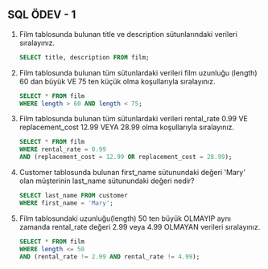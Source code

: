 ## SQL ÖDEV - 1 

1. Film tablosunda bulunan title ve description sütunlarındaki verileri sıralayınız.

    ```SQL
    SELECT title, description FROM film;
    ```

2. Film tablosunda bulunan tüm sütunlardaki verileri film uzunluğu (length) 60 dan büyük VE 75 ten küçük olma koşullarıyla sıralayınız.

    ```SQL
    SELECT * FROM film
    WHERE length > 60 AND length < 75;
    ```

3. Film tablosunda bulunan tüm sütunlardaki verileri rental_rate 0.99 VE replacement_cost 12.99 VEYA 28.99 olma koşullarıyla sıralayınız.

    ```SQL
    SELECT * FROM film
    WHERE rental_rate = 0.99 
    AND (replacement_cost = 12.99 OR replacement_cost = 28.99);
    ```

4. Customer tablosunda bulunan first_name sütunundaki değeri 'Mary' olan müşterinin last_name sütunundaki değeri nedir?

    ```SQL
    SELECT last_name FROM customer
    WHERE first_name = 'Mary';
    ```

5. Film tablosundaki uzunluğu(length) 50 ten büyük OLMAYIP aynı zamanda rental_rate değeri 2.99 veya 4.99 OLMAYAN verileri sıralayınız.

    ```SQL
    SELECT * FROM film
    WHERE length <= 50 
    AND (rental_rate != 2.99 AND rental_rate != 4.99);
    ```